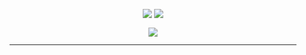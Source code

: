 <p align="center">
  <a href=""><img src="https://img.shields.io/github/sponsors/kuda4910"></a>
  <a href="https://github.com/kuda4910"><img src="https://img.shields.io/github/followers/kuda4910"></a>
<p align="center">  
<a href="https://discord.gg/YRMQvafJkD"><img src="https://media.discordapp.net/attachments/812328619539955764/814591407926280232/descarga.jpg"><a>
</p>

---
